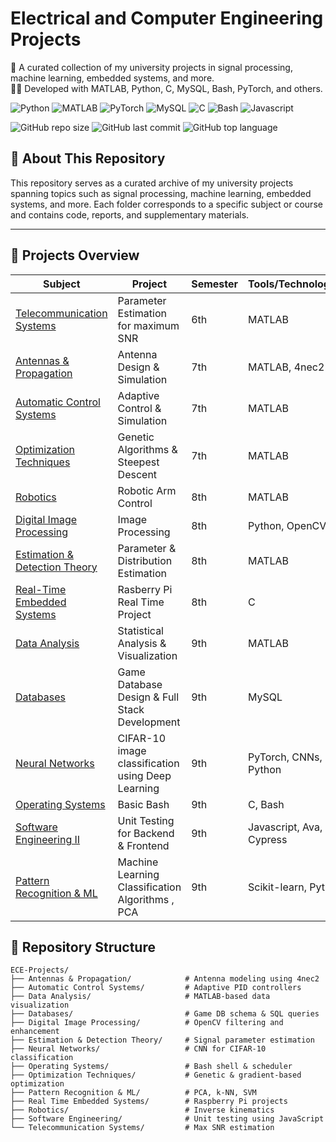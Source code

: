 # Electrical and Computer Engineering Projects
📁 A curated collection of my university projects in signal processing, machine learning, embedded systems, and more.  
👨‍💻 Developed with MATLAB, Python, C, MySQL, Bash, PyTorch, and others.

![Python](https://img.shields.io/badge/Python-3776AB?style=flat&logo=python&logoColor=white)
![MATLAB](https://img.shields.io/badge/MATLAB-orange?style=flat&logo=mathworks&logoColor=white)
![PyTorch](https://img.shields.io/badge/PyTorch-EE4C2C?style=flat&logo=pytorch&logoColor=white)
![MySQL](https://img.shields.io/badge/MySQL-4479A1?style=flat&logo=mysql&logoColor=white)
![C](https://img.shields.io/badge/C-00599C?style=flat&logo=c&logoColor=white)
![Bash](https://img.shields.io/badge/Bash-121011?style=flat&logo=gnu-bash&logoColor=white)
![Javascript](https://img.shields.io/badge/JavaScript-F7DF1E?style=flat&logo=javascript&logoColor=black)

![GitHub repo size](https://img.shields.io/github/repo-size/chrisdardas/ECE-Projects)
![GitHub last commit](https://img.shields.io/github/last-commit/chrisdardas/ECE-Projects)
![GitHub top language](https://img.shields.io/github/languages/top/chrisdardas/ECE-Projects)

## 📌 About This Repository

This repository serves as a curated archive of my university projects spanning topics such as signal processing, machine learning, embedded systems, and more. Each folder corresponds to a specific subject or course and contains code, reports, and supplementary materials.

---

## 🧠 Projects Overview

| Subject | Project | Semester | Tools/Technologies |
|--------|---------|----------|---------------------|
| [Telecommunication Systems](https://github.com/chrisdardas/ECE-Projects/tree/main/Telecommunication%20Systems) | Parameter Estimation for maximum SNR | 6th | MATLAB |
| [Antennas & Propagation](https://github.com/chrisdardas/ECE-Projects/tree/main/Antennas%20%26%20Propagation) | Antenna Design & Simulation | 7th | MATLAB, 4nec2 |
| [Automatic Control Systems](https://github.com/chrisdardas/ECE-Projects/tree/main/Automatic%20Control%20Systems) | Adaptive Control & Simulation | 7th | MATLAB |
| [Optimization Techniques](https://github.com/chrisdardas/ECE-Projects/tree/main/Optimization%20Techniques) | Genetic Algorithms & Steepest Descent | 7th | MATLAB |
| [Robotics](https://github.com/chrisdardas/ECE-Projects/tree/main/Robotics) | Robotic Arm Control | 8th | MATLAB |
| [Digital Image Processing](https://github.com/chrisdardas/ECE-Projects/tree/main/Digital%20Image%20Processing) | Image Processing | 8th | Python, OpenCV |
| [Estimation & Detection Theory](https://github.com/chrisdardas/ECE-Projects/tree/main/Estimation%20%26%20Detection%20Theory) | Parameter & Distribution Estimation | 8th | MATLAB |
| [Real-Time Embedded Systems](https://github.com/chrisdardas/ECE-Projects/tree/main/Real%20Time%20Embeeded%20Systems) | Rasberry Pi Real Time Project | 8th | C |
| [Data Analysis](https://github.com/chrisdardas/ECE-Projects/tree/main/Data%20Analysis) | Statistical Analysis & Visualization | 9th | MATLAB |
| [Databases](https://github.com/chrisdardas/ECE-Projects/tree/main/Databases) | Game Database Design & Full Stack Development | 9th | MySQL |
| [Neural Networks](https://github.com/chrisdardas/ECE-Projects/tree/main/Neural%20Networks) | CIFAR-10 image classification using Deep Learning | 9th | PyTorch, CNNs, Python |
| [Operating Systems](https://github.com/chrisdardas/ECE-Projects/tree/main/Operating%20Systems) | Basic Bash | 9th | C, Bash |
| [Software Engineering II](https://github.com/chrisdardas/ECE-Projects/tree/main/Software%20Engineering%20II) | Unit Testing for Backend & Frontend | 9th | Javascript, Ava, Cypress |
| [Pattern Recognition & ML](https://github.com/chrisdardas/ECE-Projects/tree/main/Pattern%20Recognition%20%26%20Machine%20Learning) | Machine Learning Classification Algorithms , PCA | 9th | Scikit-learn, Python |

## 📁 Repository Structure

```
ECE-Projects/
├── Antennas & Propagation/            # Antenna modeling using 4nec2
├── Automatic Control Systems/         # Adaptive PID controllers
├── Data Analysis/                     # MATLAB-based data visualization
├── Databases/                         # Game DB schema & SQL queries
├── Digital Image Processing/          # OpenCV filtering and enhancement
├── Estimation & Detection Theory/     # Signal parameter estimation
├── Neural Networks/                   # CNN for CIFAR-10 classification
├── Operating Systems/                 # Bash shell & scheduler
├── Optimization Techniques/           # Genetic & gradient-based optimization
├── Pattern Recognition & ML/          # PCA, k-NN, SVM
├── Real Time Embedded Systems/        # Raspberry Pi projects
├── Robotics/                          # Inverse kinematics
├── Software Engineering/              # Unit testing using JavaScript
└── Telecommunication Systems/         # Max SNR estimation
```
